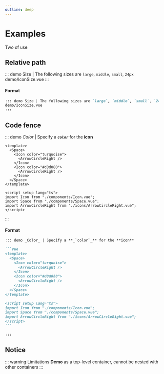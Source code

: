 ```yaml
---
outline: deep
---
```


# Examples

Two of use

## Relative path

::: demo Size | The following sizes are `large`, `middle`, `small`, `24px`
demo/IconSize.vue
:::

#### Format

```md
::: demo Size | The following sizes are `large`, `middle`, `small`, `24px`
demo/IconSize.vue
:::
```

## Code fence

::: demo _Color_ | Specify a **_`color`_** for the **icon**

```vue
<template>
  <Space>
    <Icon color="turquoise">
      <ArrowCircleRight />
    </Icon>
    <Icon color="#d0d080">
      <ArrowCircleRight />
    </Icon>
  </Space>
</template>

<script setup lang="ts">
import Icon from "./components/Icon.vue";
import Space from "./components/Space.vue";
import ArrowCircleRight from "./icons/ArrowCircleRight.vue";
</script>
```

:::

#### Format

````md
::: demo _Color_ | Specify a **_`color`_** for the **icon**

```vue
<template>
  <Space>
    <Icon color="turquoise">
      <ArrowCircleRight />
    </Icon>
    <Icon color="#d0d080">
      <ArrowCircleRight />
    </Icon>
  </Space>
</template>

<script setup lang="ts">
import Icon from "./components/Icon.vue";
import Space from "./components/Space.vue";
import ArrowCircleRight from "./icons/ArrowCircleRight.vue";
</script>
```

:::
````

## Notice

::: warning Limitations
**Demo** as a top-level container, cannot be nested with other containers
:::

